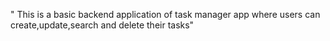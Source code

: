" This is a basic backend application of task manager app where users can create,update,search and delete their tasks"